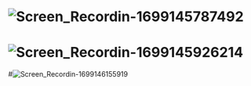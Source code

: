 
# ![Screen_Recordin-1699145787492](https://github.com/glaydson-alves/dpl/assets/126728150/b2bd3e46-01c4-4030-84f3-f1db0f95cd66)
# ![Screen_Recordin-1699145926214](https://github.com/glaydson-alves/dpl/assets/126728150/5dfa78ed-e500-4f4f-b504-65bd15427105)
#![Screen_Recordin-1699146155919](https://github.com/glaydson-alves/dpl/assets/126728150/bff2cf18-73e8-4bcb-bb73-be79916d0cc5)





